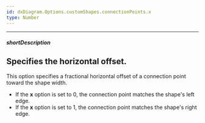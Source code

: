 ```yaml
---
id: dxDiagram.Options.customShapes.connectionPoints.x
type: Number
---
```

---
##### shortDescription
Specifies the horizontal offset.
---
This option specifies a fractional horizontal offset of a connection point toward the shape width.

- If the **x** option is set to 0, the connection point matches the shape's left edge.
- If the **x** option is set to 1, the connection point matches the shape's right edge.